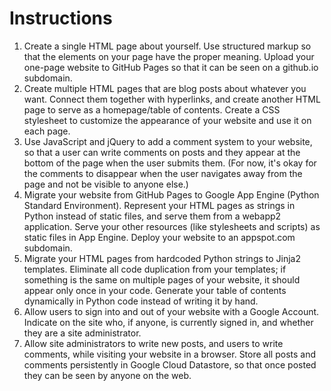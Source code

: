 # Instructions

1.  Create a single HTML page about yourself.  Use structured markup so that
    the elements on your page have the proper meaning.  Upload your one-page
    website to GitHub Pages so that it can be seen on a github.io subdomain.
2.  Create multiple HTML pages that are blog posts about whatever you want.
    Connect them together with hyperlinks, and create another HTML page to serve
    as a homepage/table of contents.  Create a CSS stylesheet to customize the
    appearance of your website and use it on each page.
3.  Use JavaScript and jQuery to add a comment system to your website, so that
    a user can write comments on posts and they appear at the bottom of the page
    when the user submits them.  (For now, it's okay for the comments to
    disappear when the user navigates away from the page and not be visible to
    anyone else.)
4.  Migrate your website from GitHub Pages to Google App Engine (Python Standard
    Environment).  Represent your HTML pages as strings in Python instead of
    static files, and serve them from a webapp2 application.  Serve your other
    resources (like stylesheets and scripts) as static files in App Engine.
    Deploy your website to an appspot.com subdomain.
5.  Migrate your HTML pages from hardcoded Python strings to Jinja2 templates.
    Eliminate all code duplication from your templates; if something is the same
    on multiple pages of your website, it should appear only once in your code.
    Generate your table of contents dynamically in Python code instead of
    writing it by hand.
6.  Allow users to sign into and out of your website with a Google Account.
    Indicate on the site who, if anyone, is currently signed in, and whether
    they are a site administrator.
7.  Allow site administrators to write new posts, and users to write comments,
    while visiting your website in a browser.  Store all posts and comments
    persistently in Google Cloud Datastore, so that once posted they can be seen
    by anyone on the web.
